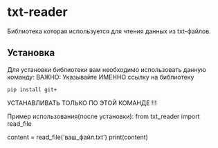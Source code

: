 # txt-reader

Библиотека которая используется для чтения данных из txt-файлов.

## Установка

Для установки библиотеки вам необходимо использовать данную команду:
ВАЖНО: Указывайте ИМЕННО ссылку на библиотеку
```bash
pip install git+
```
УСТАНАВЛИВАТЬ ТОЛЬКО ПО ЭТОЙ КОМАНДЕ !!!

Пример использования(после установки):
from txt_reader import read_file

content = read_file('ваш_файл.txt')
print(content)
